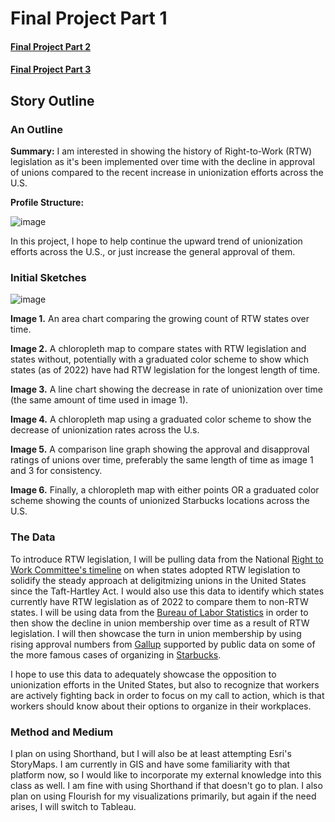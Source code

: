 # Final Project Part 1

#### [Final Project Part 2](/RachelF-Portfolio/final_project_2_RachelFrederiksen.html)
#### [Final Project Part 3](/RachelF-Portfolio/final_project_3_RachelFrederiksen.html)

## Story Outline

### An Outline

**Summary:** I am interested in showing the history of Right-to-Work (RTW) legislation as it's been implemented over time with the decline in approval of unions compared to the recent increase in unionization efforts across the U.S.

**Profile Structure:** 

![image](https://user-images.githubusercontent.com/112908888/192574519-94d62e8a-d276-40b0-951c-db2d43caf729.png)

In this project, I hope to help continue the upward trend of unionization efforts across the U.S., or just increase the general approval of them.

### Initial Sketches

![image](https://user-images.githubusercontent.com/112908888/192574865-4d93fb25-95fa-4569-9a35-dd18b8e01d65.png)

**Image 1.** An area chart comparing the growing count of RTW states over time. 

**Image 2.** A chloropleth map to compare states with RTW legislation and states without, potentially with a graduated color scheme to show which states (as of 2022) have had RTW legislation for the longest length of time.

**Image 3.** A line chart showing the decrease in rate of unionization over time (the same amount of time used in image 1).

**Image 4.** A chloropleth map using a graduated color scheme to show the decrease of unionization rates across the U.s.

**Image 5.** A comparison line graph showing the approval and disapproval ratings of unions over time, preferably the same length of time as image 1 and 3 for consistency.

**Image 6.** Finally, a chloropleth map with either points OR a graduated color scheme showing the counts of unionized Starbucks locations across the U.S.

### The Data

To introduce RTW legislation, I will be pulling data from the National [Right to Work Committee's timeline](https://nrtwc.org/facts/state-right-to-work-timeline-2016/) on when states adopted RTW legislation to solidify the steady approach at deligitmizing unions in the United States since the Taft-Hartley Act. I would also use this data to identify which states currently have RTW legislation as of 2022 to compare them to non-RTW states. I will be using data from the [Bureau of Labor Statistics](https://www.bls.gov/spotlight/2016/union-membership-in-the-united-states/home.htm) in order to then show the decline in union membership over time as a result of RTW legislation. I will then showcase the turn in union membership by using rising approval numbers from [Gallup](https://news.gallup.com/poll/12751/labor-unions.aspx) supported by public data on some of the more famous cases of organizing in [Starbucks](https://unionelections.org/data/starbucks/). 

I hope to use this data to adequately showcase the opposition to unionization efforts in the United States, but also to recognize that workers are actively fighting back in order to focus on my call to action, which is that workers should know about their options to organize in their workplaces.

### Method and Medium

I plan on using Shorthand, but I will also be at least attempting Esri's StoryMaps. I am currently in GIS and have some familiarity with that platform now, so I would like to incorporate my external knowledge into this class as well. I am fine with using Shorthand if that doesn't go to plan. I also plan on using Flourish for my visualizations primarily, but again if the need arises, I will switch to Tableau. 

